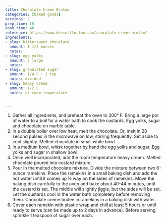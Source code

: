 ```yaml
---
title: Chocolate Creme Brulee
categories: [baked goods]
servings: 2
prep_time: 15
cook_time: 40
reference: https://www.dessertfortwo.com/chocolate-creme-brulee/
ingredients:
- slug: bittersweet chocolate
  amount: 1 1/4 ounces
  notes:
- slug: egg yolks
  amount: 3 large
  notes:
- slug: granulated sugar
  amount: 1/4 C + 2 tsp
  notes: divided
- slug: heavy cream
  amount: 1/2 C
  notes: at room temperature


---
```


1. Gather all ingredients, and preheat the oven to 300° F. Bring a large pot of water to a boil for a water bath to cook the custards. Egg yolks, sugar and chocolate on marble table.
2. In a double boiler over low heat, melt the chocolate. Or, melt in 20 second pulses in the microwave on low, stirring frequently. Set aside to cool slightly. Melted chocolate in small white bowl.
3. In a medium bowl, whisk together by hand the egg yolks and sugar. Egg yolks and sugar in shallow bowl.
4. Once well incorporated, add the room temperature heavy cream. Melted chocolate poured into custard mixture.
5. Pour in the melted chocolate mixture. Divide the mixture between two 6-ounce ramekins. Place the ramekins in a small baking dish and add the hot water until it comes up ½ way on the sides of ramekins. Move the baking dish carefully to the oven and bake about 40-44 minutes, until the custard is set. The middle will slightly jiggle, but the sides will be set. Let the custards cool in the water bath completely before removing them. Chocolate creme brulee in ramekins in a baking dish with water.
6. Cover each ramekin with plastic wrap and chill at least 5 hours or until ready to serve (can be made up to 2 days in advance). Before serving, sprinkle 1 teaspoon of sugar over each.